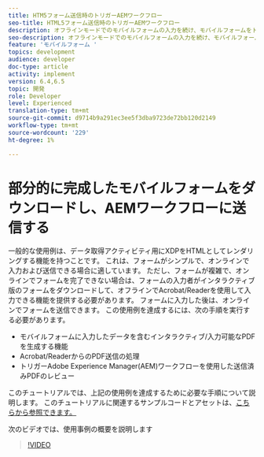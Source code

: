 ```yaml
---
title: HTM5フォーム送信時のトリガーAEMワークフロー
seo-title: HTML5フォーム送信時のトリガーAEMワークフロー
description: オフラインモードでのモバイルフォームの入力を続け、モバイルフォームをトリガーAEMワークフローに送信する
seo-description: オフラインモードでのモバイルフォームの入力を続け、モバイルフォームをトリガーAEMワークフローに送信する
feature: 'モバイルフォーム '
topics: development
audience: developer
doc-type: article
activity: implement
version: 6.4,6.5
topic: 開発
role: Developer
level: Experienced
translation-type: tm+mt
source-git-commit: d9714b9a291ec3ee5f3dba9723de72bb120d2149
workflow-type: tm+mt
source-wordcount: '229'
ht-degree: 1%

---
```



# 部分的に完成したモバイルフォームをダウンロードし、AEMワークフローに送信する

一般的な使用例は、データ取得アクティビティ用にXDPをHTMLとしてレンダリングする機能を持つことです。 これは、フォームがシンプルで、オンラインで入力および送信できる場合に適しています。 ただし、フォームが複雑で、オンラインでフォームを完了できない場合は、フォームの入力者がインタラクティブ版のフォームをダウンロードして、オフラインでAcrobat/Readerを使用して入力できる機能を提供する必要があります。 フォームに入力した後は、オンラインでフォームを送信できます。
この使用例を達成するには、次の手順を実行する必要があります。

* モバイルフォームに入力したデータを含むインタラクティブ/入力可能なPDFを生成する機能
* Acrobat/ReaderからのPDF送信の処理
* トリガーAdobe Experience Manager(AEM)ワークフローを使用した送信済みPDFのレビュー

このチュートリアルでは、上記の使用例を達成するために必要な手順について説明します。 このチュートリアルに関連するサンプルコードとアセットは、[こちらから参照できます。](part-four.md)

次のビデオでは、使用事例の概要を説明します

>[!VIDEO](https://video.tv.adobe.com/v/29677?quality=9&learn=on)

